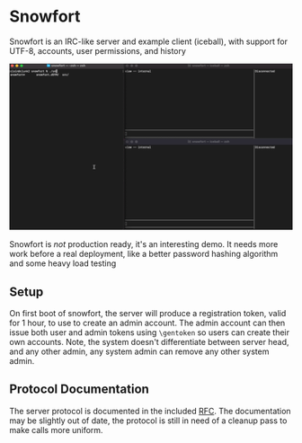 # Snowfort

Snowfort is an IRC-like server and example client (iceball), with support for UTF-8, 
accounts, user permissions, and history

![Iceball Demo](/media/iceball.gif)

Snowfort is *not* production ready, it's an interesting demo. 
It needs more work before a real deployment, like a better password hashing algorithm
and some heavy load testing

## Setup

On first boot of snowfort, the server will produce a registration token,
valid for 1 hour, to use to create an admin account. The admin account can then issue
both user and admin tokens using `\gentoken` so users can create their own accounts.
Note, the system doesn't differentiate between server head, and any other admin,
any system admin can remove any other system admin.

## Protocol Documentation

The server protocol is documented in the included [RFC](rfc.md). The documentation may be
slightly out of date, the protocol is still in need of a cleanup pass to make calls more
uniform.
